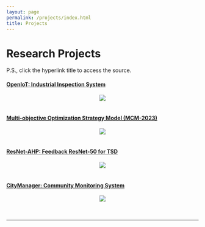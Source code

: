 ```yaml
---
layout: page
permalink: /projects/index.html
title: Projects
---
```


# Research Projects

P.S., click the hyperlink title to access the source.<br>

#### [OpenIoT: Industrial Inspection System](https://fzuiot.site/)

<center>
<img src="/images/openiot-system.png">
</center>

<br>

#### [Multi-objective Optimization Strategy Model (MCM-2023)](https://caihanlin.com/mypaper/modeling/202302COMAP.pdf)

<center>
<img src="/images/MCM-figure3.jpg">
</center>
<br>

#### [ResNet-AHP: Feedback ResNet-50 for TSD](https://caihanlin.com/mypaper/202302ICAROB.pdf)

<center>
<img src="/images/resnet-ahp.png">
</center>

<br>

#### [CityManager: Community Monitoring System](https://caihanlin.com/mypaper/202208cenim.pdf )

<center>
<img src="/images/iot-manager.png">
</center>
<br>

<br>

---


